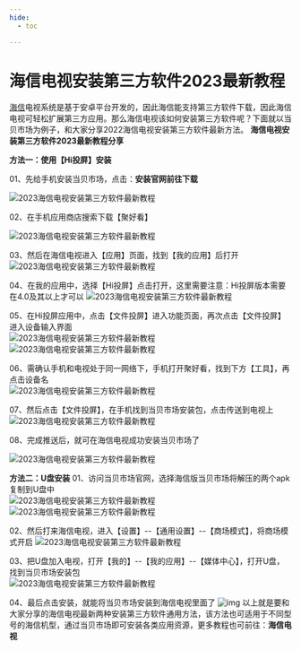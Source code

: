 ```yaml
---
hide:
  - toc

---
```


#  海信电视安装第三方软件2023最新教程

[海信](/)电视系统是基于安卓平台开发的，因此海信能支持第三方软件下载，因此海信电视可轻松扩展第三方应用。那么海信电视该如何安装第三方软件呢？下面就以当贝市场为例子，和大家分享2022海信电视安装第三方软件最新方法。  **海信电视安装第三方软件2023最新教程分享**

  **方法一：使用【Hi投屏】安装**  

01、先给手机安装当贝市场，点击：**安装官网前往下载**

  ![2023海信电视安装第三方软件最新教程](assets/143334hxcwitck4guk6xui-1726730287942-31.jpg) 

02、在手机应用商店搜索下载【聚好看】

  ![2023海信电视安装第三方软件最新教程](assets/143352x9r973377bg77laj-1726730287942-33.jpg) 

03、然后在海信电视进入【应用】页面，找到【我的应用】后打开  
![2023海信电视安装第三方软件最新教程](assets/143348ppoab5bc1825h2g2-1726730287942-35.jpg) 

04、在我的应用中，选择【Hi投屏】点击打开，这里需要注意：Hi投屏版本需要在4.0及其以上才可以 
 ![2023海信电视安装第三方软件最新教程](assets/143346pponjewnrzmzrp6o-1726730287942-37.jpg) 

05、在Hi投屏应用中，点击【文件投屏】进入功能页面，再次点击【文件投屏】进入设备输入界面  
![2023海信电视安装第三方软件最新教程](assets/143340xv2a6e236mmkmz3m-1726730287942-39.jpg) 
![2023海信电视安装第三方软件最新教程](assets/143326u4ajpjp53ay3wqfc-1726730287942-41.jpg) 

06、需确认手机和电视处于同一网络下，手机打开聚好看，找到下方【工具】，再点击设备名  
![2023海信电视安装第三方软件最新教程](assets/143350mv6r6rznmm6rraf5-1726730287942-43.jpg) 

07、然后点击【文件投屏】，在手机找到当贝市场安装包，点击传送到电视上 
 ![2023海信电视安装第三方软件最新教程](assets/143337kum4wmlumez644bb-1726730287942-45.jpg) 

08、完成推送后，就可在海信电视成功安装当贝市场了

  ![2023海信电视安装第三方软件最新教程](assets/143319a7ld77m7nmqddfkh-1726730287942-47.jpg)  

**方法二：U盘安装**  01、访问当贝市场官网，选择海信版当贝市场将解压的两个apk复制到U盘中  
![2023海信电视安装第三方软件最新教程](assets/143323kunmmn77efzvuum7-1726730287942-49.jpg) 
![2023海信电视安装第三方软件最新教程](assets/143321hdtrsbhd7wh10h0h-1726730287942-51.jpg) 

02、然后打来海信电视，进入【设置】--【通用设置】--【商场模式】，将商场模式开启 
 ![2023海信电视安装第三方软件最新教程](assets/143332xnja8y67yns8aahq-1726730287942-53.jpg) 

03、把U盘加入电视，打开【我的】--【我的应用】--【媒体中心】，打开U盘，找到当贝市场安装包  
 ![2023海信电视安装第三方软件最新教程](assets/143328ejqdzsdsqihjgjdv-1726730287942-55.jpg) 

04、最后点击安装，就能将当贝市场安装到海信电视里面了 
 ![img](assets/1-1726730287942-57.gif) 
 以上就是要和大家分享的海信电视最新两种安装第三方软件通用方法，该方法也可适用于不同型号的海信机型，通过当贝市场即可安装各类应用资源，更多教程也可前往：**海信电视**
